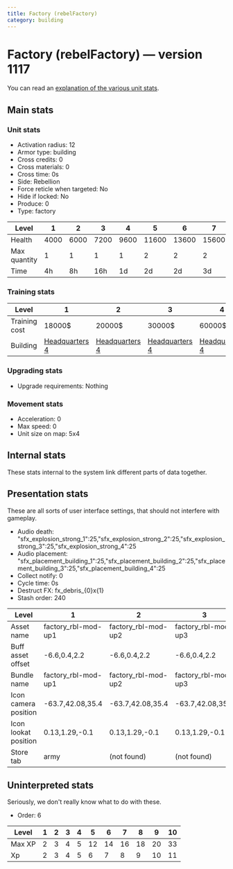 ```yaml
---
title: Factory (rebelFactory)
category: building
---
```


# Factory (rebelFactory) — version 1117

You can read an [explanation  of the various unit stats](unitexplained.md).

## Main stats

### Unit stats

  * Activation radius: 12
  * Armor type: building
  * Cross credits: 0
  * Cross materials: 0
  * Cross time: 0s
  * Side: Rebellion
  * Force reticle when targeted: No
  * Hide if locked: No
  * Produce: 0
  * Type: factory

|Level       |1   |2   |3   |4   |5    |6    |7    |8    |9    |10   |
|------------|----|----|----|----|-----|-----|-----|-----|-----|-----|
|Health      |4000|6000|7200|9600|11600|13600|15600|17600|19600|21600|
|Max quantity|1   |1   |1   |1   |2    |2    |2    |2    |2    |3    |
|Time        |4h  |8h  |16h |1d  |2d   |2d   |3d   |4d   |1w   |1w5d |


### Training stats

|Level        |1                             |2                             |3                             |4                             |5                             |6                             |7                             |8                             |9                             |10                             |
|-------------|------------------------------|------------------------------|------------------------------|------------------------------|------------------------------|------------------------------|------------------------------|------------------------------|------------------------------|-------------------------------|
|Training cost|18000$                        |20000$                        |30000$                        |60000$                        |100000$                       |250000$                       |375000$                       |750000$                       |2000000$                      |3500000$                       |
|Building     |[Headquarters 4](rebelHQ.html)|[Headquarters 4](rebelHQ.html)|[Headquarters 4](rebelHQ.html)|[Headquarters 4](rebelHQ.html)|[Headquarters 5](rebelHQ.html)|[Headquarters 6](rebelHQ.html)|[Headquarters 7](rebelHQ.html)|[Headquarters 8](rebelHQ.html)|[Headquarters 9](rebelHQ.html)|[Headquarters 10](rebelHQ.html)|


### Upgrading stats

  * Upgrade requirements: Nothing

### Movement stats

  * Acceleration: 0
  * Max speed: 0
  * Unit size on map: 5x4

## Internal stats

These stats internal to the system link different parts of data together.


## Presentation stats

These are all sorts of user interface settings, that should not interfere with gameplay.

  * Audio death: "sfx_explosion_strong_1":25,"sfx_explosion_strong_2":25,"sfx_explosion_strong_3":25,"sfx_explosion_strong_4":25
  * Audio placement: "sfx_placement_building_1":25,"sfx_placement_building_2":25,"sfx_placement_building_3":25,"sfx_placement_building_4":25
  * Collect notify: 0
  * Cycle time: 0s
  * Destruct FX: fx_debris_{0}x{1}
  * Stash order: 240

|Level               |1                  |2                  |3                  |4                  |5                  |6                  |7-10               |
|--------------------|-------------------|-------------------|-------------------|-------------------|-------------------|-------------------|-------------------|
|Asset name          |factory_rbl-mod-up1|factory_rbl-mod-up2|factory_rbl-mod-up3|factory_rbl-mod-up4|factory_rbl-mod-up5|factory_rbl-mod-up6|factory_rbl-mod-up7|
|Buff asset offset   |-6.6,0.4,2.2       |-6.6,0.4,2.2       |-6.6,0.4,2.2       |-6,0.4,2.2         |-6.4, 0.0, 2.4     |-6.4,0,2.4         |-6.4,0,2.4         |
|Bundle name         |factory_rbl-mod-up1|factory_rbl-mod-up2|factory_rbl-mod-up3|factory_rbl-mod-up4|factory_rbl-mod-up5|factory_rbl-mod-up6|factory_rbl-mod-up7|
|Icon camera position|-63.7,42.08,35.4   |-63.7,42.08,35.4   |-63.7,42.08,35.4   |-66.27,43.75,36.53 |-66.27,43.75,36.53 |-68.83,47.24,40.58 |-68.83,47.24,40.58 |
|Icon lookat position|0.13,1.29,-0.1     |0.13,1.29,-0.1     |0.13,1.29,-0.1     |0.09,1.34,-0.38    |0.09,1.34,-0.38    |0.78,2.12,-0.41    |0.78,2.12,-0.41    |
|Store tab           |army               |(not found)        |(not found)        |(not found)        |(not found)        |(not found)        |(not found)        |


## Uninterpreted stats

Seriously, we don't really know what to do with these.

  * Order: 6

|Level |1|2|3|4|5 |6 |7 |8 |9 |10|
|------|-|-|-|-|--|--|--|--|--|--|
|Max XP|2|3|4|5|12|14|16|18|20|33|
|Xp    |2|3|4|5|6 |7 |8 |9 |10|11|


